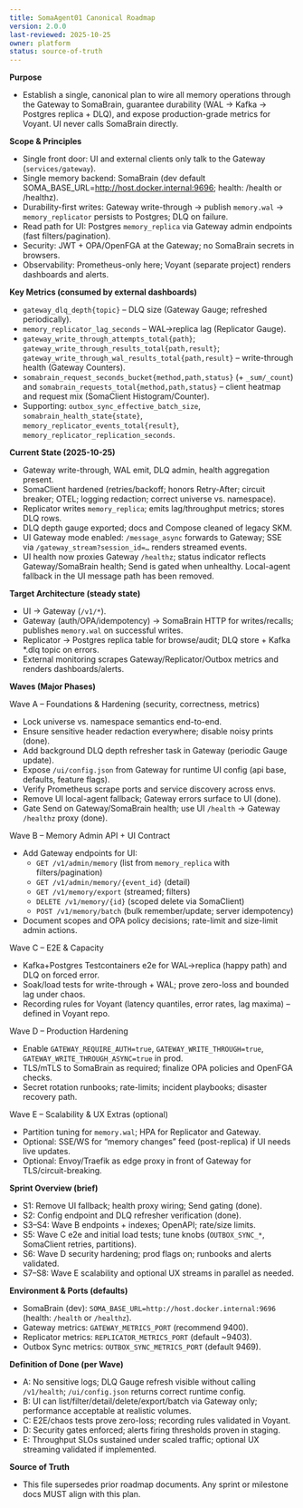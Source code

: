 ```yaml
---
title: SomaAgent01 Canonical Roadmap
version: 2.0.0
last-reviewed: 2025-10-25
owner: platform
status: source-of-truth
---
```


**Purpose**
- Establish a single, canonical plan to wire all memory operations through the Gateway to SomaBrain, guarantee durability (WAL → Kafka → Postgres replica + DLQ), and expose production-grade metrics for Voyant. UI never calls SomaBrain directly.

**Scope & Principles**
- Single front door: UI and external clients only talk to the Gateway (`services/gateway`).
- Single memory backend: SomaBrain (dev default SOMA_BASE_URL=http://host.docker.internal:9696; health: /health or /healthz).
- Durability-first writes: Gateway write-through → publish `memory.wal` → `memory_replicator` persists to Postgres; DLQ on failure.
- Read path for UI: Postgres `memory_replica` via Gateway admin endpoints (fast filters/pagination).
- Security: JWT + OPA/OpenFGA at the Gateway; no SomaBrain secrets in browsers.
- Observability: Prometheus-only here; Voyant (separate project) renders dashboards and alerts.

**Key Metrics (consumed by external dashboards)**
- `gateway_dlq_depth{topic}` – DLQ size (Gateway Gauge; refreshed periodically).
- `memory_replicator_lag_seconds` – WAL→replica lag (Replicator Gauge).
- `gateway_write_through_attempts_total{path}`; `gateway_write_through_results_total{path,result}`; `gateway_write_through_wal_results_total{path,result}` – write-through health (Gateway Counters).
- `somabrain_request_seconds_bucket{method,path,status}` (+ `_sum/_count`) and `somabrain_requests_total{method,path,status}` – client heatmap and request mix (SomaClient Histogram/Counter).
- Supporting: `outbox_sync_effective_batch_size`, `somabrain_health_state{state}`, `memory_replicator_events_total{result}`, `memory_replicator_replication_seconds`.

**Current State (2025-10-25)**
- Gateway write-through, WAL emit, DLQ admin, health aggregation present.
- SomaClient hardened (retries/backoff; honors Retry-After; circuit breaker; OTEL; logging redaction; correct universe vs. namespace).
- Replicator writes `memory_replica`; emits lag/throughput metrics; stores DLQ rows.
- DLQ depth gauge exported; docs and Compose cleaned of legacy SKM.
- UI Gateway mode enabled: `/message_async` forwards to Gateway; SSE via `/gateway_stream?session_id=…` renders streamed events.
- UI health now proxies Gateway `/healthz`; status indicator reflects Gateway/SomaBrain health; Send is gated when unhealthy. Local-agent fallback in the UI message path has been removed.

**Target Architecture (steady state)**
- UI → Gateway (`/v1/*`).
- Gateway (auth/OPA/idempotency) → SomaBrain HTTP for writes/recalls; publishes `memory.wal` on successful writes.
- Replicator → Postgres replica table for browse/audit; DLQ store + Kafka *.dlq topic on errors.
- External monitoring scrapes Gateway/Replicator/Outbox metrics and renders dashboards/alerts.

**Waves (Major Phases)**

Wave A – Foundations & Hardening (security, correctness, metrics)
- Lock universe vs. namespace semantics end-to-end.
- Ensure sensitive header redaction everywhere; disable noisy prints (done).
- Add background DLQ depth refresher task in Gateway (periodic Gauge update).
- Expose `/ui/config.json` from Gateway for runtime UI config (api base, defaults, feature flags).
- Verify Prometheus scrape ports and service discovery across envs.
- Remove UI local-agent fallback; Gateway errors surface to UI (done).
- Gate Send on Gateway/SomaBrain health; use UI `/health` → Gateway `/healthz` proxy (done).

Wave B – Memory Admin API + UI Contract
- Add Gateway endpoints for UI:
  - `GET /v1/admin/memory` (list from `memory_replica` with filters/pagination)
  - `GET /v1/admin/memory/{event_id}` (detail)
  - `GET /v1/memory/export` (streamed; filters)
  - `DELETE /v1/memory/{id}` (scoped delete via SomaClient)
  - `POST /v1/memory/batch` (bulk remember/update; server idempotency)
- Document scopes and OPA policy decisions; rate-limit and size-limit admin actions.

Wave C – E2E & Capacity
- Kafka+Postgres Testcontainers e2e for WAL→replica (happy path) and DLQ on forced error.
- Soak/load tests for write-through + WAL; prove zero-loss and bounded lag under chaos.
- Recording rules for Voyant (latency quantiles, error rates, lag maxima) – defined in Voyant repo.

Wave D – Production Hardening
- Enable `GATEWAY_REQUIRE_AUTH=true`, `GATEWAY_WRITE_THROUGH=true`, `GATEWAY_WRITE_THROUGH_ASYNC=true` in prod.
- TLS/mTLS to SomaBrain as required; finalize OPA policies and OpenFGA checks.
- Secret rotation runbooks; rate-limits; incident playbooks; disaster recovery path.

Wave E – Scalability & UX Extras (optional)
- Partition tuning for `memory.wal`; HPA for Replicator and Gateway.
- Optional: SSE/WS for “memory changes” feed (post-replica) if UI needs live updates.
- Optional: Envoy/Traefik as edge proxy in front of Gateway for TLS/circuit-breaking.

**Sprint Overview (brief)**
- S1: Remove UI fallback; health proxy wiring; Send gating (done).
- S2: Config endpoint and DLQ refresher verification (done).
- S3–S4: Wave B endpoints + indexes; OpenAPI; rate/size limits.
- S5: Wave C e2e and initial load tests; tune knobs (`OUTBOX_SYNC_*`, SomaClient retries, partitions).
- S6: Wave D security hardening; prod flags on; runbooks and alerts validated.
- S7–S8: Wave E scalability and optional UX streams in parallel as needed.

**Environment & Ports (defaults)**
- SomaBrain (dev): `SOMA_BASE_URL=http://host.docker.internal:9696` (health: `/health` or `/healthz`).
- Gateway metrics: `GATEWAY_METRICS_PORT` (recommend 9400).
- Replicator metrics: `REPLICATOR_METRICS_PORT` (default ~9403).
- Outbox Sync metrics: `OUTBOX_SYNC_METRICS_PORT` (default 9469).

**Definition of Done (per Wave)**
- A: No sensitive logs; DLQ Gauge refresh visible without calling `/v1/health`; `/ui/config.json` returns correct runtime config.
- B: UI can list/filter/detail/delete/export/batch via Gateway only; performance acceptable at realistic volumes.
- C: E2E/chaos tests prove zero-loss; recording rules validated in Voyant.
- D: Security gates enforced; alerts firing thresholds proven in staging.
- E: Throughput SLOs sustained under scaled traffic; optional UX streaming validated if implemented.

**Source of Truth**
- This file supersedes prior roadmap documents. Any sprint or milestone docs MUST align with this plan.
